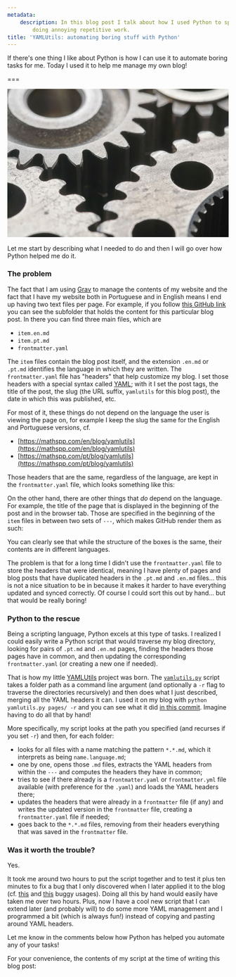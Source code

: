 ```yaml
---
metadata:
    description: In this blog post I talk about how I used Python to spare me from
        doing annoying repetitive work.
title: 'YAMLUtils: automating boring stuff with Python'
---
```


If there's one thing I like about Python is how I can use it to automate boring tasks for me. Today I used it to help me manage my own blog!

===

![A close-up of three gears turning together](gears.jpg "Photo by Bill Oxford on Unsplash")

Let me start by describing what I needed to do and then I will go over how Python helped me do it.

### The problem

The fact that I am using [Grav] to manage the contents of my website and the fact that I have my website both in Portuguese and in English means I end up having two text files per page. For example, if you follow [this GitHub link][yamlutils-post] you can see the subfolder that holds the content for this particular blog post. In there you can find three main files, which are

 - `item.en.md`
 - `item.pt.md`
 - `frontmatter.yaml`

The `item` files contain the blog post itself, and the extension `.en.md` or `.pt.md` identifies the language in which they are written. The `frontmatter.yaml` file has "headers" that help customize my blog. I set those headers with a special syntax called [YAML]; with it I set the post tags, the title of the post, the slug (the URL suffix, `yamlutils` for this blog post), the date in which this was published, etc.

For most of it, these things do not depend on the language the user is viewing the page on, for example I keep the slug the same for the English and Portuguese versions, cf.

 - [https://mathspp.com/en/blog/yamlutils](https://mathspp.com/en/blog/yamlutils)
 - [https://mathspp.com/pt/blog/yamlutils](https://mathspp.com/pt/blog/yamlutils)

Those headers that are the same, regardless of the language, are kept in the `frontmatter.yaml` file, which looks something like this:

<script src="https://gist.github.com/RodrigoGiraoSerrao/0ff988fb2ac54a81dc18349cc9c619f9.js"></script>



On the other hand, there are other things that _do_ depend on the language. For example, the title of the page that is displayed in the beginning of the post and in the browser tab. Those are specified in the beginning of the `item` files in between two sets of `---`, which makes GitHub render them as such:

<script src="https://gist.github.com/RodrigoGiraoSerrao/1f8f2727e6358ad33bec5700be4220ed.js"></script>



You can clearly see that while the structure of the boxes is the same, their contents are in different languages.

The problem is that for a long time I didn't use the `frontmatter.yaml` file to store the headers that were identical, meaning I have plenty of pages and blog posts that have duplicated headers in the `.pt.md` and `.en.md` files... this is not a nice situation to be in because it makes it harder to have everything updated and synced correctly. Of course I could sort this out by hand... but that would be really boring!


### Python to the rescue

Being a scripting language, Python excels at this type of tasks. I realized I could easily write a Python script that would traverse my blog directory, looking for pairs of `.pt.md` and `.en.md` pages, finding the headers those pages have in common, and then updating the corresponding `frontmatter.yaml` (or creating a new one if needed).

That is how my little [YAMLUtils] project was born. The [`yamlutils.py`][yamlutils.py] script takes a folder path as a command line argument (and optionally a `-r` flag to traverse the directories recursively) and then does what I just described, merging all the YAML headers it can. I used it on my blog with `python yamlutils.py pages/ -r` and you can see what it did [in this commit](https://github.com/RodrigoGiraoSerrao/mathspp/commit/7ba80b086d6987ed819c872432ef1eafc1f1b023). Imagine having to do all that by hand!

More specifically, my script looks at the path you specified (and recurses if you set `-r`) and then, for each folder:

 - looks for all files with a name matching the pattern `*.*.md`, which it interprets as being `name.language.md`;
 - one by one, opens those `.md` files, extracts the YAML headers from within the `---` and computes the headers they have in common;
 - tries to see if there already is a `frontmatter.yaml` or `frontmatter.yml` file available (with preference for the `.yaml`) and loads the YAML headers there;
 - updates the headers that were already in a `frontmatter` file (if any) and writes the updated version in the `frontmatter` file, creating a `frontmatter.yaml` file if needed;
 - goes back to the `*.*.md` files, removing from their headers everything that was saved in the `frontmatter` file.


### Was it worth the trouble?

Yes.

It took me around two hours to put the script together and to test it plus ten minutes to fix a bug that I only discovered when I later applied it to the blog (cf. [this][bug-1] and [this][bug-2] buggy usages). Doing all this by hand would easily have taken me over two hours. Plus, now I have a cool new script that I can extend later (and probably will) to do some more YAML management and I programmed a bit (which is always fun!) instead of copying and pasting around YAML headers.

Let me know in the comments below how Python has helped you automate any of your tasks!

For your convenience, the contents of my script at the time of writing this blog post:

<script src="https://gist.github.com/RodrigoGiraoSerrao/ed263ed6def3ef637f218b5ae7dc9a93.js"></script>


[Grav]: https://getgrav.org/
[YAML]: https://en.wikipedia.org/wiki/YAML
[xkcd]: https://xkcd.com
[yamlutils]: https://github.com/RodrigoGiraoSerrao/projects/tree/master/yamlutils
[yamlutils-post]: https://github.com/mathspp/mathspp/tree/master/pages/02.blog/yamlutils
[yamlutils.py]: https://github.com/RodrigoGiraoSerrao/projects/tree/master/yamlutils/yamlutils.py
[bug-1]: https://github.com/mathspp/mathspp/commit/6ac01f412bdd099eb673201689d89ea77d0370d0
[bug-2]: https://github.com/mathspp/mathspp/commit/e97dbad13ffc6009d1160b78a83cab467b42f1ca
